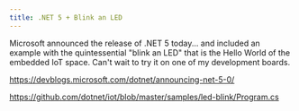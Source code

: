 ```yaml
---
title: .NET 5 + Blink an LED
---
```


Microsoft announced the release of .NET 5 today... and included an example with the quintessential "blink an LED" that is the Hello World of the embedded IoT space. Can't wait to try it on one of my development boards.



https://devblogs.microsoft.com/dotnet/announcing-net-5-0/



https://github.com/dotnet/iot/blob/master/samples/led-blink/Program.cs
